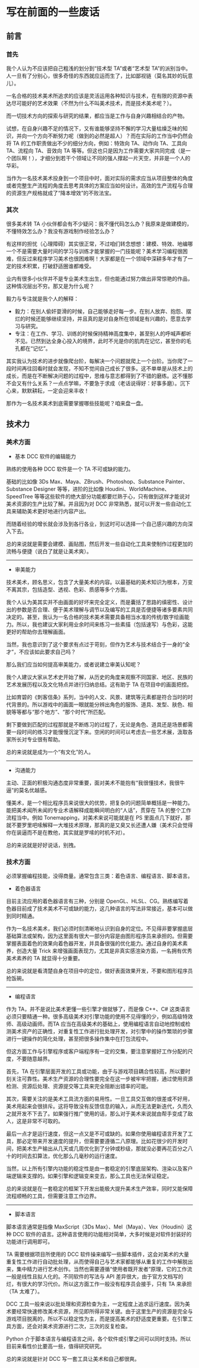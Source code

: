 # 写在前面的一些废话

[^下文来自毛星云的自序，共勉]:

## 前言

### 首先

我个人认为不应该把自己粗浅的划分到“技术型 TA”或者“艺术型 TA”的派别当中。人一旦有了分别心，很多奇怪的东西就应运而生了，比如鄙视链（莫名其妙的玩意儿）。

一名合格的技术美术所追求的应该是灵活运用各种知识与技术，在有限的资源中表达尽可能好的艺术效果（不然为什么不叫美术技术，而是技术美术呢？）。

而一切技术方向的探索与研究的结果，都应当是工作与自身兴趣相结合的产物。

试想，在自身兴趣不足的情况下，又有谁能够坚持不懈的学习大量枯燥乏味的知识，并向一个方向不断努力呢（做到的必然是超人）？而在实际的工作当中仍然会将 TA 的工作职责做出不少的细分方向，例如：特效向 TA、动作向 TA、工具向 TA、流程向 TA、音效向 TA 等等。但这也只是因为工作需要大家共同完成（是一个团队啊！），才细分到若干个领域让不同的强人撑起一片天空，并非是一个人的华彩。

当作为一名技术美术投身到一个项目中时，面对实际的需求应当从项目整体的角度或者完整生产流程的角度去思考具体的方案应当如何设计。高效的生产流程与合理的资源生产规格就成了“降本增效”的不败法宝。

### 其次

很多美术转 TA 小伙伴都会有不少疑问：我不懂代码怎么办？我原来是做建模的，不懂特效怎么办？我没有游戏制作经验怎么办？

有这样的担忧（心理障碍）其实很正常，不过咱们转念想想：建模、特效、地编哪一个不是需要大量时间的学习与训练才能掌握的一门技能呢？美术学习编程很困难，但反过来程序学习美术也很困难啊！大家都是在一个领域中深耕多年才有了一定的技术积累，打破舒适圈谁都难受。

业内有很多小伙伴并不是专业美术生出生，但也能通过努力做出非常惊艳的作品，这种情况层出不穷。那又是为什么呢？

毅力与专注就是我个人的解释：

- 毅力：在别人偷奸耍滑的时候，自己能够走好每一步。在别人放弃、抱怨、摆烂的时候还能够继续坚持，并且真的是对自身所在领域是有兴趣的，愿意去学习与研究。
- 专注：在工作、学习、训练的时候保持精神高度集中，甚至别人的呼喊声都听不见。已然到达全身心投入的境界，此时不光是你的肌肉在记忆，甚至你的毛孔都在“记忆”。

其实我认为技术的进步就像爬台阶，每解决一个问题就爬上一个台阶。当你爬了一段时间再往回看时就会发现，不知不觉间自己成长了很多。这不单单是从技术上的成长，而是在不断解决问题的过程中，思维与意志都得到了不错的磨练。这不懂那不会又有什么关系？一点点学嘛，不要急于求成（老话说得好：好事多磨）。沉下心来，默默耕耘，一定会迎来丰收！

那作为一名技术美术到底需要掌握哪些技能呢？咱来盘一盘。

## 技术力

### 美术方面

- 基本 DCC 软件的编辑能力

熟练的使用各种 DCC 软件是一个 TA 不可或缺的能力。

基础的比如像 3Ds Max、Maya、ZBrush、Photoshop、Substance Painter、Substance Designer 等等，进阶的比如像 Houdini、WorldMachine、SpeedTree 等等这些软件的绝大部分功能都要烂熟于心，只有做到这样才能说对美术资源的生产比较了解。并且因为对 DCC 非常熟悉，就可以开发一些自动化工具来辅助美术更好地进行内容产出。

而随着经验的增长就会涉及到各行各业，到这时可以选择一个自己感兴趣的方向深入下去。

总的来说就是需要会建模、画贴图，然后开发一些自动化工具来使制作过程更加的流畅与便捷（说白了就是让美术爽）。

------

- 审美能力

技术美术，顾名思义，包含了大量美术的内容。以最基础的美术知识为根本，万变不离其宗，包括造型、透视、色彩、质感等多个方面。

我个人认为美其实并不由画面的好坏来完全定义，而是囊括了思路的缜密性、设计出的参数是否合理、便于美术理解与调节以及编写的工具是否便捷等诸多要素共同决定的。甚至，我认为一名合格的技术美术需要具备相当水准的传统/数字绘画能力。所以，我也建议大家利用业余时间来练习一些素描（包括速写）与色彩，这能更好的帮助你去理解画面。

当然，我也意识到了这个要求有点过于苛刻，但作为艺术与技术结合于一身的“全才”，不应该如此要求自己吗？

那么我们应当如何提高审美能力，或者说建立审美认知呢？

我个人建议大家从艺术史开始了解，从历史的角度来观察不同国家、地区、民族的艺术发展历程以及文化特点并进行归纳总结。这有助于 TA 在项目中的画面把控。

比如育碧的《刺客信条》系列，当中的人文、风景、建筑等元素都是符合当时的时代背景的。所以游戏中的画面一眼就能分辨出角色的服饰、道具、发型、肤色、相貌等等都与“那个地方”、“那个时代”所匹配。

剩下要做到匹配的过程那就是不断练习的过程了，无论是角色、道具还是场景都需要一段时间的练习才能慢慢沉淀下来。空闲的时间可以考虑去一些艺术展，汲取各家所长对专业很有帮助。

总的来说就是成为一个“有文化”的人。

------

- 沟通能力

主动、正面的积极沟通态度非常重要，面对美术不能抱有“我很懂技术，我很牛逼”的莫名优越感。

懂美术，是一个相比程序员来说很大的优势，把复杂的问题简单概括是一种能力。能把美术闻所未闻的专业术语解释成能瞬间明白的“人话”，贯穿在 TA 的整个工作流程当中。例如 Tonemapping，对美术来说可能就是在 PS 里面点几下就好，那就不要罗里吧嗦解释一大堆技术原理，那真的是又臭又长还遭人嫌（美术只会觉得你在装逼而不是在教他，其实就是罗嗦的时机不对）。

总的来说就是好好说话，别拽。

### 技术方面

必须掌握编程技能，没得商量。通常包含三类：着色语言、编程语言、脚本语言。

- 着色器语言

目前主流应用的着色器语言有三种，分别是 OpenGL、HLSL、CG。熟练编写着色器目前成了技术美术不可或缺的能力，这几种语言的写法非常接近，基本可以做到同时精通。

作为一名技术美术，我们必须时刻清晰地认识到自身的定位。不见得非要掌握底层基础算法或架构，因为这里面有很大一部分内容是由图形程序员来承担的。但需要掌握表面着色的效果向着色器开发，并具备很强的优化能力。通过自身的美术素养，创造大量 Trick 来增强画面表现力，尤其是非真实感渲染方面，一名拥有优秀美术素养的 TA 就显得十分重要。

总的来说就是看清楚自身在项目中的定位，做好表面效果开发，不要和图形程序员抢饭碗。

------

- 编程语言

作为 TA，并不是说比美术更懂一些引擎才做就够了，而是像 C++、C# 这类语言必须只要精通一种。很多高级美术对引擎功能的使用不见得懂的少，例如高级特效师、高级动画师。而TA 应当在高级美术的基础上，使用编程语言自动地控制或检测美术资产的正确性，对重复性工作进行批处理开发，对引擎中的操作繁琐的步骤进行一键操作的简化处理，甚至把很多操作集中在打包流程中。

但这方面工作与引擎程序或客户端程序有一定的交集，要注意掌握好工作分配的尺度，不要随意越界。

首先，TA 在引擎层面开发的工具或功能，由于与游戏项目耦合性较高，所以要时刻关注可靠性。美术生产资源的合理性要完全在这一步被牢牢把握，通过使用资源检测、资源后处理、资源提交等工具来完全阻断出错率的可能。

其次，需要关注的是美术工具流方面的易用性。一旦工具交互做的很差或不好用，美术用起来会很排斥。这将导致没有反馈信息的输入，从而无法更新迭代，久而久之就开发不下去了。如果强行推广使用的话，那么对于美术来说就由帮手变成了敌人，这是非常不可取的。

最后一点才是运行速度，但这一点又是不可或缺的。如果你使用编程语言开发了工具，那必定带来开发速度的提升，但需要要遵循二八原理。比如花很少的开发时间，把美术生产输出从几天或几周优化到了分钟或秒级，那就没必要再花百分之八十的时间去扣算法，优化那么几毫秒的运行速度。

当然，以上所有引擎内功能的稳定性是由一套稳定的引擎底层架构、渲染以及客户端逻辑来支撑的。如果引擎和逻辑变来变去，那么工具也无法保证稳定。

总的来说就是在一套稳定的框架下开发出能极大提升美术生产效率，同时又能保障流程顺畅的工具，但需要注意工作边界。

------

- 脚本语言

脚本语言通常是指像 MaxScript（3Ds Max）、Mel（Maya）、Vex（Houdini）这种 DCC 软件的语言。这种语言使用的功能相对简单，大多时候是对软件封装好的功能进行调用即可。

TA 需要根据项目所使用的 DCC 软件操来编写一些脚本插件，这会对美术的大量重复性工作进行自动批处理，从而使得自己与艺术家都能够从重复的工作中解脱出来，集中精力进行艺术创作。当然也需要遵循“使用者既开发者”原理，它的工作流一般是线性且拟人化的。不同软件的写法与 API 差异很大，由于官方文档写的烂，有很大的学习代价。所以这方面工作一般没有程序员会接手，只有 TA 来承担（TA 太难了）。

DCC 工具一般来说以批处理和资源检查为主，一定程度上追求运行速度。因为美术要经常快速修改美术资源，所见即所得非常关键。由于这里生产的资源是完全与游戏项目脱离的，所以不以稳定性为主，而是提高美术的舒适度更重要。在引擎工具方面，还会对美术资源进行二次，三次的反复检查。

Python 介于脚本语言与编程语言之间，各个软件或引擎之间可以同时支持。所以目前来看性价比要高一些，值得研究研究。

总的来说就是针对 DCC 写一套工具让美术和自己都很爽。
